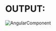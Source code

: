 # OUTPUT:

![AngularComponent](https://user-images.githubusercontent.com/77727169/112945143-841fff00-9151-11eb-9923-9a1a057a63bf.png)
